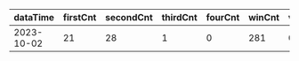 |dataTime|firstCnt|secondCnt|thirdCnt|fourCnt|winCnt|vrate|wrate|
|-|-|-|-|-|-|-|-|
|2023-10-02|21|28|1|0|281|0%|0%|